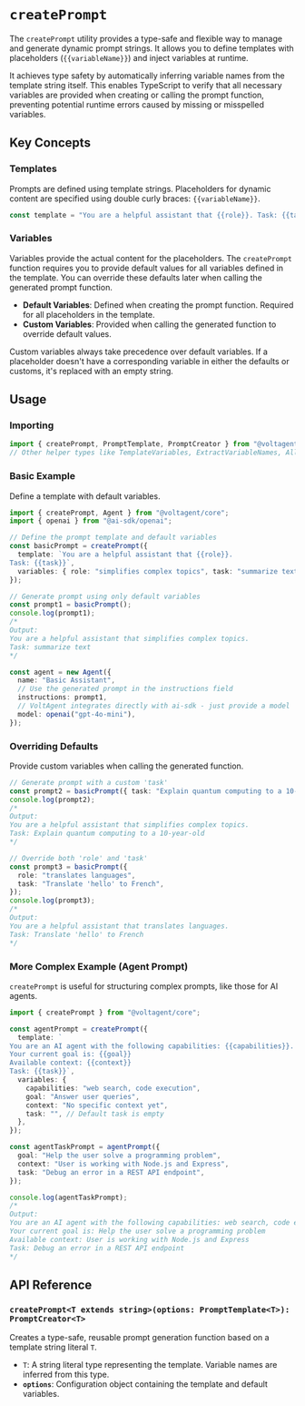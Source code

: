 # `createPrompt`

The `createPrompt` utility provides a type-safe and flexible way to manage and generate dynamic prompt strings. It allows you to define templates with placeholders (`{{variableName}}`) and inject variables at runtime.

It achieves type safety by automatically inferring variable names from the template string itself. This enables TypeScript to verify that all necessary variables are provided when creating or calling the prompt function, preventing potential runtime errors caused by missing or misspelled variables.

## Key Concepts

### Templates

Prompts are defined using template strings. Placeholders for dynamic content are specified using double curly braces: `{{variableName}}`.

```typescript
const template = "You are a helpful assistant that {{role}}. Task: {{task}}";
```

### Variables

Variables provide the actual content for the placeholders. The `createPrompt` function requires you to provide default values for all variables defined in the template. You can override these defaults later when calling the generated prompt function.

- **Default Variables**: Defined when creating the prompt function. Required for all placeholders in the template.
- **Custom Variables**: Provided when calling the generated function to override default values.

Custom variables always take precedence over default variables. If a placeholder doesn't have a corresponding variable in either the defaults or customs, it's replaced with an empty string.

## Usage

### Importing

```typescript
import { createPrompt, PromptTemplate, PromptCreator } from "@voltagent/core";
// Other helper types like TemplateVariables, ExtractVariableNames, AllowedVariableValue are also exported.
```

### Basic Example

Define a template with default variables.

```typescript
import { createPrompt, Agent } from "@voltagent/core";
import { openai } from "@ai-sdk/openai";

// Define the prompt template and default variables
const basicPrompt = createPrompt({
  template: `You are a helpful assistant that {{role}}.
Task: {{task}}`,
  variables: { role: "simplifies complex topics", task: "summarize text" },
});

// Generate prompt using only default variables
const prompt1 = basicPrompt();
console.log(prompt1);
/*
Output:
You are a helpful assistant that simplifies complex topics.
Task: summarize text
*/

const agent = new Agent({
  name: "Basic Assistant",
  // Use the generated prompt in the instructions field
  instructions: prompt1,
  // VoltAgent integrates directly with ai-sdk - just provide a model
  model: openai("gpt-4o-mini"),
});
```

### Overriding Defaults

Provide custom variables when calling the generated function.

```typescript
// Generate prompt with a custom 'task'
const prompt2 = basicPrompt({ task: "Explain quantum computing to a 10-year-old" });
console.log(prompt2);
/*
Output:
You are a helpful assistant that simplifies complex topics.
Task: Explain quantum computing to a 10-year-old
*/

// Override both 'role' and 'task'
const prompt3 = basicPrompt({
  role: "translates languages",
  task: "Translate 'hello' to French",
});
console.log(prompt3);
/*
Output:
You are a helpful assistant that translates languages.
Task: Translate 'hello' to French
*/
```

### More Complex Example (Agent Prompt)

`createPrompt` is useful for structuring complex prompts, like those for AI agents.

```typescript
import { createPrompt } from "@voltagent/core";

const agentPrompt = createPrompt({
  template: `
You are an AI agent with the following capabilities: {{capabilities}}.
Your current goal is: {{goal}}
Available context: {{context}}
Task: {{task}}`,
  variables: {
    capabilities: "web search, code execution",
    goal: "Answer user queries",
    context: "No specific context yet",
    task: "", // Default task is empty
  },
});

const agentTaskPrompt = agentPrompt({
  goal: "Help the user solve a programming problem",
  context: "User is working with Node.js and Express",
  task: "Debug an error in a REST API endpoint",
});

console.log(agentTaskPrompt);
/*
Output:
You are an AI agent with the following capabilities: web search, code execution.
Your current goal is: Help the user solve a programming problem
Available context: User is working with Node.js and Express
Task: Debug an error in a REST API endpoint
*/
```

## API Reference

### `createPrompt<T extends string>(options: PromptTemplate<T>): PromptCreator<T>`

Creates a type-safe, reusable prompt generation function based on a template string literal `T`.

- `T`: A string literal type representing the template. Variable names are inferred from this type.
- **`options`**: Configuration object containing the template and default variables.
